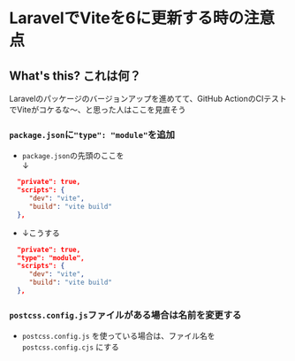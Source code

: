 # LaravelでViteを6に更新する時の注意点

## What's this? これは何？
Laravelのパッケージのバージョンアップを進めてて、GitHub ActionのCIテストでViteがコケるな〜、と思った人はここを見直そう

### `package.json`に`"type": "module"`を追加

- `package.json`の先頭のここを<br>
  ↓
```json
  "private": true,
  "scripts": {
     "dev": "vite",
     "build": "vite build"
  },
```

- ↓こうする
```json
  "private": true,
  "type": "module",
  "scripts": {
     "dev": "vite",
     "build": "vite build"
  },
```


### `postcss.config.js`ファイルがある場合は名前を変更する
 - `postcss.config.js` を使っている場合は、ファイル名を `postcss.config.cjs` にする
